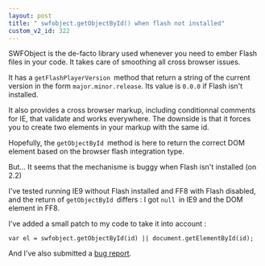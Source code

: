 ```yaml
---
layout: post
title: " swfobject.getObjectById() when flash not installed"
custom_v2_id: 322
---
```


<p>SWFObject is the de-facto library used whenever you need to ember Flash files in your code. It takes care of smoothing all cross browser issues.</p>
<p>It has a <code>getFlashPlayerVersion </code>method that return a string of the current version in the form <code>major.minor.release</code>. Its value is <code>0.0.0</code> if Flash isn't installed.</p>
<p>It also provides a cross browser markup, including conditionnal comments for IE, that validate and works everywhere. The downside is that it forces you to create two elements in your markup with the same id.</p>
<p>Hopefully, the <code>getObjectById </code>method is here to return the correct DOM element based on the browser flash integration type.</p>
<p>But... It seems that the mechanisme is buggy when Flash isn't installed (on 2.2)</p>
<p>I've tested running IE9 without Flash installed and FF8 with Flash disabled, and the return of <code>getObjectById </code>differs : I got <code>null </code>in IE9 and the DOM element in FF8.</p>
<p>I've added a small patch to my code to take it into account :</p>
<pre><code lang="js">var el = swfobject.getObjectById(id) || document.getElementById(id);</code></pre>
<p>And I've also submitted a <a href="http://code.google.com/p/swfobject/issues/detail?id=599&amp;thanks=599&amp;ts=1319792868">bug report</a>.</p>
